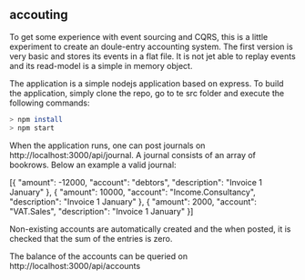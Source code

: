 ## accouting

To get some experience with event sourcing and CQRS, this is a little experiment to 
create an doule-entry accounting system. The first version is very basic and stores
its events in a flat file. It is not jet able to replay events and its read-model is
a simple in memory object.

The application is a simple nodejs application based on express. To build the application,
simply clone the repo, go to te src folder and execute the following commands:
```bash
> npm install
> npm start
```

When the application runs, one can post journals on http://localhost:3000/api/journal.
A journal consists of an array of bookrows. Below an example a valid journal:

[{
	"amount": -12000,
	"account": "debtors",
	"description": "Invoice 1 January"
}, {
	"amount": 10000,
	"account": "Income.Consultancy",
	"description": "Invoice 1 January"
}, {
	"amount": 2000,
	"account": "VAT.Sales",
	"description": "Invoice 1 January"
}]

Non-existing accounts are automatically created and the when posted, it is checked that
the sum of the entries is zero.

The balance of the accounts can be queried on http://localhost:3000/api/accounts
